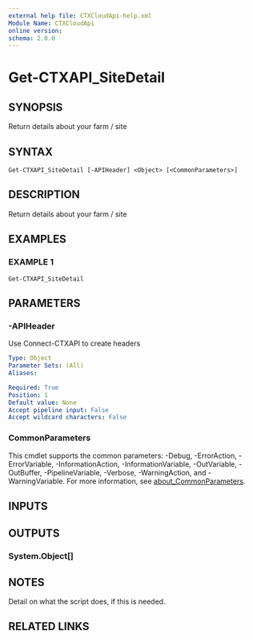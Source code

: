 ```yaml
---
external help file: CTXCloudApi-help.xml
Module Name: CTXCloudApi
online version:
schema: 2.0.0
---
```


# Get-CTXAPI_SiteDetail

## SYNOPSIS
Return details about your farm / site

## SYNTAX

```
Get-CTXAPI_SiteDetail [-APIHeader] <Object> [<CommonParameters>]
```

## DESCRIPTION
Return details about your farm / site

## EXAMPLES

### EXAMPLE 1
```
Get-CTXAPI_SiteDetail
```

## PARAMETERS

### -APIHeader
Use Connect-CTXAPI to create headers

```yaml
Type: Object
Parameter Sets: (All)
Aliases:

Required: True
Position: 1
Default value: None
Accept pipeline input: False
Accept wildcard characters: False
```

### CommonParameters
This cmdlet supports the common parameters: -Debug, -ErrorAction, -ErrorVariable, -InformationAction, -InformationVariable, -OutVariable, -OutBuffer, -PipelineVariable, -Verbose, -WarningAction, and -WarningVariable. For more information, see [about_CommonParameters](http://go.microsoft.com/fwlink/?LinkID=113216).

## INPUTS

## OUTPUTS

### System.Object[]
## NOTES
Detail on what the script does, if this is needed.

## RELATED LINKS
